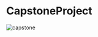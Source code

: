 # CapstoneProject
![capstone](https://user-images.githubusercontent.com/66526972/194534482-03b4b0b5-0dd4-4052-8fca-33941f5150ff.png)
